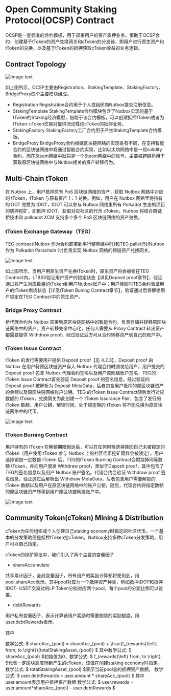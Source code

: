 # Open Community Staking Protocol(OCSP) Contract

OCSP是一套标准的合约模板，用于部署用户的资产质押业务。借助于OCSP合约，创建基于tToken的资产兑换网关和cToken的分发器，即用户进行原生资产和tToken的兑换，以及基于tToken的抵押获取cToken收益的业务逻辑。

## Contract Topology

 ![Image text](http://wherein.mobi/wp-content/uploads/2021/03/contract-topology.png)

如上图所示，OCSP主要由Registration、StakingTemplate、StakingFactory、BridgeProxy四个主要模块组成。
* Registration
Registration合约用于个人或组织向Nutbox提交注册信息。
* StakingTemplate
StakingTemplate合约模块包含了Nutbox实现的基于tToken的Staking经济模型，借助于该合约模板，可以创建抵押tToken或者为tToken-cToken交易对提供流动性挖cToken的抵押业务。
* StakingFactory
StakingFactory工厂合约用于产生StakingTemplate合约模板。
* BridgeProxy
BridgeProxy合约根据区块链网络的实现各有不同，在支持智能合约的区块链网络中将通过智能合约实现，比如以太坊网络中是一段solidity合约，而在Steem网络中就只是一个Steem网络中的账号。主要被跨链桥用于获取原区块链网络中与Nutbox相关的资产转移行为。

## Multi-Chain tToken

在 Nutbox 上，用户抵押原有 PoS 区块链网络的资产，获取 Nutbox 网络中对应的 tToken，tToken 与原有资产 1：1 兑换。例如，用户在 Nutbox 网络里将持有的 DOT 兑换为 tDOT，tDOT 可以参与 Nutbox 网络里所有 Polkadot 生态的项目的质押挖矿，即抵押 tDOT，获取对应社区的代币 cToken。Nutbox 将结合跨链桥技术和 polkadot XCM 支持多个多个 PoS 区块链网络的资产兑换。

### tToken Exchange Gateway（TEG）

TEG contract(Nutbox 作为合约部署到平行链网络中时)和TEG pallet[5](Nutbox 作为 Polkadot Parachain 时)负责实现 Nutbox 网络的跨链资产兑换网关。

 ![Image text](http://wherein.mobi/wp-content/uploads/2021/03/tToken-exchange-gateway.png)

如上图所示，当用户用原生资产兑换tToken时，原生资产将会被锁在TEG Contract内，LTBSV验证用户资产的锁定状态【详见Deposit proof章节】，验证通过将产生对应数量的tToken到用户Nutbox账户中；用户赎回时TEG合约验证用户的tToken燃烧状态【详见tToken Buning Contract章节】，验证通过后将解锁用户锁定在TEG Contract中的原生资产。

### Bridge Proxy Contract

桥代理合约为 Nutbox 部署到原区块链网络中的智能合约，负责存储并转移原区块链网络中的资产。资产转移完全中心化，任何人需要从 Proxy Contract 转出资产都需要提供 Withdraw proof。经过验证后方可从合约转移资产到自己的账户中。

### tToken Issue Contract

tToken 的发行需要用户提供 Deposit proof【见 4.2.3】，Deposit proof 由 Nutbox 在用户将原区块链资产存入 Nutbox 代理合约时颁发给用户，用户提交的 Deposit proof 包含 Nutbox 代理合约签名以及用户原网络账户签名，TEG的tToken Issue Contract首先验证 Deposit proof 的签名信息，经过验证的 Deposit proof 被解析为 Deposit MetaData，后者包含用户抵押的原区块链资产的金额以及原区块链网络账户公钥。TEG 的tToken Issue Contract随后发行对应数额的 tToken，兑换网关为此创建一个 tToken Issurance Pair，包含了发行的 tToken 数额，用户公钥，解锁时间。处于锁定期的 tToken 将不能兑换为原区块链网络中的代币。

 ![Image text](http://wherein.mobi/wp-content/uploads/2021/03/tToken-issue.png)

### tToken Burning Contract

用户持有的 tToken 在解锁期限到达后，可以在任何时候选择赎回自己未被锁定的 tToken（用户使用 tToken 参与 Nutbox 上的社区代币挖矿同样会被锁定）。用户选择销毁一定数额 tToken 后，TEG的tToken Burning Contract会燃烧掉同等数额 tToken，并向用户颁发 Withdraw proof，类似于Deposit proof，其中包含了TEG的签名信息以及用户 Nutbox 账户签名。代理合约会验证 Withdraw proof 签名信息，验证通过后解析出 Withdraw MetaData，后者包含用户需要解锁的 tToken 数额以及用户在原区块链网络中的账户公钥。随后，代理合约将指定数额的原区块链资产转移到用户原区块链网络账户中。

 ![Image text](http://wherein.mobi/wp-content/uploads/2021/03/tToken-Buning.png)

## Community Token(cToken) Mining & Distribution

cToken为任何组织或个人创建自己staking economy时指定的社区代币，一个基本的分发策略便是抵押tToken挖cToken，Nutbox支持多种cToken分发策略，用户可以自己指定。

cToken的挖矿算法中，我们引入了两个主要的变量因子

* shareAccumulate

共享累计因子，全局变量因子，所有用户的奖励计算都将使用到，用pool.shareAcc表示。其中pool对应为一个抵押资产种类，例如抵押tDOT和抵押tDOT- USDT交易对的LP Token分别对应两个pool，每个pool的分润比例可以设置。

* debtRewards

用户私有变量因子，表示计算该用户奖励时需要剔除的奖励额度，用user.debtRewards表示。

其中

数学公式: $ shareAcc_{pool} = shareAcc_{pool} + \frac{f_{rewards}\left\{ from, to \right\}}{totalStakingAsset_{pool}} $
其中数学公式: $ shareAcc_{pool} $初始值为0，数学公式: $ f_{rewards}\left\{ from, to \right\} $代表一定区块高度所新产生的cToken，该值在创建staking economy时指定。数学公式: $ totalStakingAsset_{pool} $表示当前pool总的抵押资产数额。
数学公式: $ user.debtRewards = user.amount * shareAcc_{pool} $
其中user.amount表示用户抵押资产数额
数学公式: $ user.rewards = user.amount*shareAcc_{pool} - user.debtRewards $

